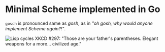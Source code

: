 # Minimal Scheme implemented in Go

`gosch` is pronounced same as *gosh*, as in *"oh gosh, why would anyone implement Scheme again?!"*.

![Lisp cycles XKCD #297: "Those are your father's parentheses. Elegant weapons for a more... civilized age."](https://imgs.xkcd.com/comics/lisp_cycles.png)
